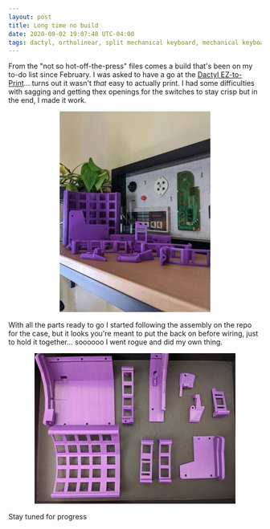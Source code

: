```yaml
---
layout: post
title: Long time no build
date: 2020-09-02 19:07:48 UTC-04:00
tags: dactyl, ortholinear, split mechanical keyboard, mechanical keyboard, 3d printing, photos
---
```


From the "not so hot-off-the-press" files comes a build that's been on my to-do list since February. I was asked to have a go at the <a href="https://github.com/ramonimbao/dactyl-ez2print">Dactyl EZ-to-Print</a>... turns out it wasn't <i>that</i> easy to actually print. I had some difficulties with sagging and getting thex openings for the switches to stay crisp but in the end, I made it work.

<div align="center"><img src="/images/dactylEZ/Dactyl_is_art.thumbnail.jpg" alt="Art!"></div>

With all the parts ready to go I started following the assembly on the repo for the case, but it looks you're meant to put the back on before wiring, just to hold it together... soooooo I went rogue and did my own thing.

<div align="center"><img src="/images/dactylEZ/DactylEZ2PrintParts.thumbnail.jpg" alt="3D Printed Components to build the Left half of the keyboard"></div>

Stay tuned for progress